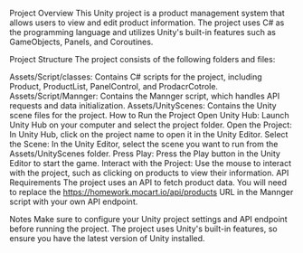 Project Overview
This Unity project is a product management system that allows users to view and edit product information. The project uses C# as the programming language and utilizes Unity's built-in features such as GameObjects, Panels, and Coroutines.

Project Structure
The project consists of the following folders and files:

Assets/Script/classes: Contains C# scripts for the project, including Product, ProductList, PanelControl, and ProdacrCotrole.
Assets/Script/Mannger: Contains the Mannger script, which handles API requests and data initialization.
Assets/UnityScenes: Contains the Unity scene files for the project.
How to Run the Project
Open Unity Hub: Launch Unity Hub on your computer and select the project folder.
Open the Project: In Unity Hub, click on the project name to open it in the Unity Editor.
Select the Scene: In the Unity Editor, select the scene you want to run from the Assets/UnityScenes folder.
Press Play: Press the Play button in the Unity Editor to start the game.
Interact with the Project: Use the mouse to interact with the project, such as clicking on products to view their information.
API Requirements
The project uses an API to fetch product data. You will need to replace the https://homework.mocart.io/api/products URL in the Mannger script with your own API endpoint.

Notes
Make sure to configure your Unity project settings and API endpoint before running the project.
The project uses Unity's built-in features, so ensure you have the latest version of Unity installed.






